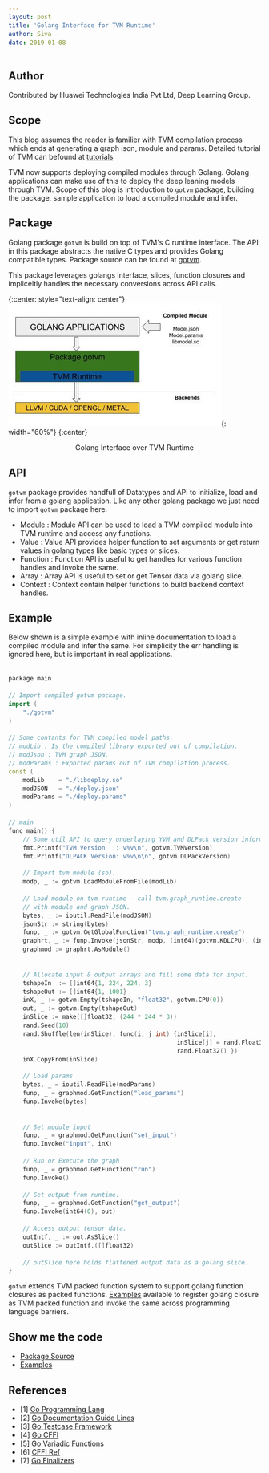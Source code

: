 ```yaml
---
layout: post
title: 'Golang Interface for TVM Runtime'
author: Siva
date: 2019-01-08
---
```

## Author

Contributed by Huawei Technologies India Pvt Ltd, Deep Learning Group.

## Scope

This blog assumes the reader is familier with TVM compilation process which ends at generating 
a graph json, module and params. Detailed tutorial of TVM can befound at [tutorials](https://docs.tvm.ai/tutorials/)

TVM now supports deploying compiled modules through Golang. Golang applications can make use of this 
to deploy the deep leaning models through TVM. Scope of this blog is introduction 
to ```gotvm``` package, building the package, sample application to load a compiled module and infer.

## Package

Golang package ```gotvm``` is build on top of TVM's C runtime interface. The API in this package
abstracts the native C types and provides Golang compatible types. Package source can be found
at [gotvm](https://github.com/dmlc/tvm/tree/master/golang).

This package leverages golangs interface, slices, function closures and impliceltly handles the
necessary conversions across API calls.

{:center: style="text-align: center"}
![image](/images/golang/TVM-Golang-Blog.jpg){: width="60%"}
{:center}
<center> Golang Interface over TVM Runtime </center> <p></p>


## API

```gotvm``` package provides handfull of Datatypes and API to initialize, load and infer
from a golang application. Like any other golang package we just need to import ```gotvm``` package here.

- Module : Module API can be used to load a TVM compiled module into TVM runtime and access any functions.
- Value : Value API provides helper function to set arguments or get return values in golang types like basic types or slices.
- Function : Function API is useful to get handles for various function handles and invoke the same.
- Array : Array API is useful to set or get Tensor data via golang slice.
- Context : Context contain helper functions to build backend context handles.

## Example

Below shown is a simple example with inline documentation to load a compiled module and infer the same.
For simplicity the err handling is ignored here, but is important in real applications.

```cpp

package main

// Import compiled gotvm package.
import (
    "./gotvm"
)

// Some contants for TVM compiled model paths.
// modLib : Is the compiled library exported out of compilation.
// modJson : TVM graph JSON.
// modParams : Exported params out of TVM compilation process.
const (
    modLib    = "./libdeploy.so"
    modJSON   = "./deploy.json"
    modParams = "./deploy.params"
)

// main
func main() {
    // Some util API to query underlaying YVM and DLPack version information.
    fmt.Printf("TVM Version   : v%v\n", gotvm.TVMVersion)
    fmt.Printf("DLPACK Version: v%v\n\n", gotvm.DLPackVersion)

    // Import tvm module (so).
    modp, _ := gotvm.LoadModuleFromFile(modLib)

    // Load module on tvm runtime - call tvm.graph_runtime.create
    // with module and graph JSON.
    bytes, _ := ioutil.ReadFile(modJSON)
    jsonStr := string(bytes)
    funp, _ := gotvm.GetGlobalFunction("tvm.graph_runtime.create")
    graphrt, _ := funp.Invoke(jsonStr, modp, (int64)(gotvm.KDLCPU), (int64)(0))
    graphmod := graphrt.AsModule()


    // Allocate input & output arrays and fill some data for input.
    tshapeIn  := []int64{1, 224, 224, 3}
    tshapeOut := []int64{1, 1001}
    inX, _ := gotvm.Empty(tshapeIn, "float32", gotvm.CPU(0))
    out, _ := gotvm.Empty(tshapeOut)
    inSlice := make([]float32, (244 * 244 * 3))
    rand.Seed(10)
    rand.Shuffle(len(inSlice), func(i, j int) {inSlice[i],
                                               inSlice[j] = rand.Float32(),
                                               rand.Float32() })
    inX.CopyFrom(inSlice)

    // Load params
    bytes, _ = ioutil.ReadFile(modParams)
    funp, _ = graphmod.GetFunction("load_params")
    funp.Invoke(bytes)


    // Set module input
    funp, _ = graphmod.GetFunction("set_input")
    funp.Invoke("input", inX)

    // Run or Execute the graph
    funp, _ = graphmod.GetFunction("run")
    funp.Invoke()

    // Get output from runtime.
    funp, _ = graphmod.GetFunction("get_output")
    funp.Invoke(int64(0), out)

    // Access output tensor data.
    outIntf, _ := out.AsSlice()
    outSlice := outIntf.([]float32)

    // outSlice here holds flattened output data as a golang slice.
}
```

```gotvm``` extends TVM packed function system to support golang function closures as packed functions.
[Examples](https://github.com/dmlc/tvm/blob/master/golang/sample) available to register golang
closure as TVM packed function and invoke the same across programming language barriers.

## Show me the code

- [Package Source](https://github.com/dmlc/tvm/blob/master/golang/src)
- [Examples](https://github.com/dmlc/tvm/blob/master/golang/sample)

## References


- [1] [Go Programming Lang](https://golang.org)
- [2] [Go Documentation Guide Lines](https://blog.golang.org/godoc-documenting-go-code)
- [3] [Go Testcase Framework](https://golang.org/pkg/testing)
- [4] [Go CFFI](https://golang.org/cmd/cgo)
- [5] [Go Variadic Functions](https://blog.learngoprogramming.com/golang-variadic-funcs-how-to-patterns-369408f19085)
- [6] [CFFI Ref](https://github.com/jdeng/gomxnet)
- [7] [Go Finalizers](https://golang.org/pkg/runtime/#SetFinalizer)

